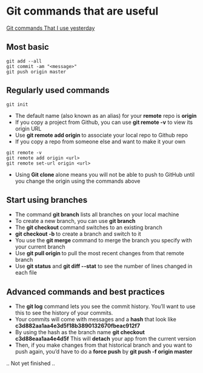 # Git commands that are useful

[Git commands That I use yesterday](https://medium.freecodecamp.com/git-cheat-sheet-and-best-practices-c6ce5321f52#.1uuec8v48)

## Most basic
```
git add --all
git commit -am "<message>"
git push origin master

```

## Regularly used commands
```
git init

```
+ The default name (also known as an alias) for your **remote** repo is **origin**
+ If you copy a project from Github, you can use **git remote -v** to view its origin URL
+ Use **git remote add origin <URL>** to associate your local repo to Github repo
+ If you copy a repo from someone else and want to make it your own
```
git remote -v
git remote add origin <url>
git remote set-url origin <url>

```
+ Using **Git clone <url>** alone means you will not be able to push to GitHub until you change the origin using the commands above

## Start using branches
+ The command **git branch** lists all branches on your local machine
+ To create a new branch, you can use **git branch <name>**
+ The **git checkout <name>** command switches to an existing branch
+ **git checkout -b <name>** to create a branch and switch to it
+ You use the **git merge <branch>** command to merge the branch you specify with your current branch
+ Use **git pull origin <branch>** to pull the most recent changes from that remote branch
+ Use **git status** and **git diff --stat** to see the number of lines changed in each file

## Advanced commands and best practices
+ The **git log** command lets you see the commit history. You’ll want to use this to see the history of your commits.
+ Your commits will come with messages and a **hash** that look like **c3d882aa1aa4e3d5f18b3890132670fbeac912f7**
+ By using the hash as the branch name **git checkout c3d88eaa1aa4e4d5f** This will **detach** your app from the current version
+ Then, if you make changes from that historical branch and you want to push again, you’d have to do a **force push** by **git push -f origin master**

.. Not yet finished ..

